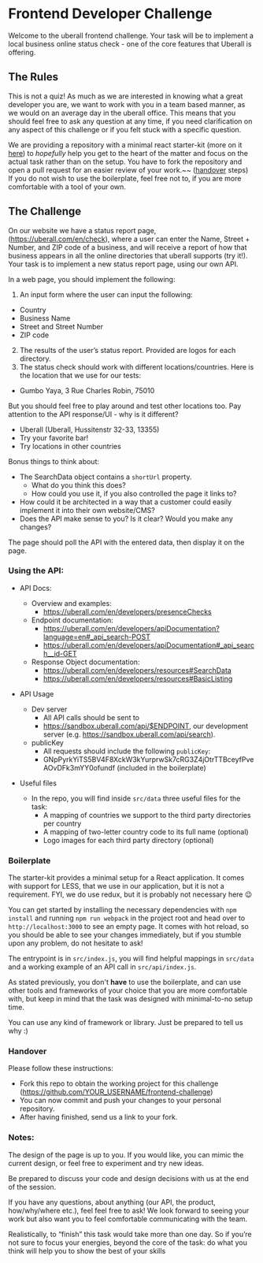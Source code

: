 # Frontend Developer Challenge

Welcome to the uberall frontend challenge. Your task will be to implement a local business online status check - one of the core features that Uberall is offering.

## The Rules

This is not a quiz! As much as we are interested in knowing what a great developer you are, we want to work with you in a team based manner, as we would on an average day in the uberall office. This means that you should feel free to ask any question at any time, if you need clarification on any aspect of this challenge or if you felt stuck with a specific question.

We are providing a repository with a minimal react starter-kit (more on it [here](#boilerplate)) to _hopefully_ help you get to the heart of the matter and focus on the actual task rather than on the setup. You have to fork the repository and open a pull request for an easier review of your work.~~ ([handover](#handover) steps)  
If you do not wish to use the boilerplate, feel free not to, if you are more comfortable with a tool of your own.

## The Challenge

On our website we have a status report page, (https://uberall.com/en/check), where a user can enter the Name, Street + Number, and ZIP code of a business, and will receive a report of how that business appears in all the online directories that uberall supports (try it!). Your task is to implement a new status report page, using our own API.

In a web page, you should implement the following:

1. An input form where the user can input the following:

  - Country
  - Business Name
  - Street and Street Number
  - ZIP code

2. The results of the user’s status report. Provided are logos for each directory.
3. The status check should work with different locations/countries. Here is the location that we use for our tests:

  - Gumbo Yaya, 3 Rue Charles Robin, 75010

But you should feel free to play around and test other locations too. Pay attention to the API response/UI - why is it different?

- Uberall (Uberall, Hussitenstr 32-33, 13355)
- Try your favorite bar!
- Try locations in other countries

Bonus things to think about:

- The SearchData object contains a `shortUrl` property.
  - What do you think this does?
  - How could you use it, if you also controlled the page it links to?
- How could it be architected in a way that a customer could easily implement it into their own website/CMS?
- Does the API make sense to you? Is it clear? Would you make any changes?

The page should poll the API with the entered data, then display it on the page.

### Using the API:

- API Docs:
  - Overview and examples:
    - https://uberall.com/en/developers/presenceChecks
  - Endpoint documentation:
    - https://uberall.com/en/developers/apiDocumentation?language=en#_api_search-POST
    - https://uberall.com/en/developers/apiDocumentation#_api_search__id-GET
  - Response Object documentation:
    - https://uberall.com/en/developers/resources#SearchData
    - https://uberall.com/en/developers/resources#BasicListing
- API Usage
  - Dev server
    - All API calls should be sent to
    - https://sandbox.uberall.com/api/$ENDPOINT, our development server (e.g. https://sandbox.uberall.com/api/search).
  - publicKey
    - All requests should include the following `publicKey`:
    - GNpPyrkYiTS5BV4F8XckW3kYurprwSk7cRG3Z4jOtrTTBceyfPveAOvDFk3mYY0ofundf (included in the boilerplate)

- Useful files
  - In the repo, you will find inside `src/data` three useful files for the task:
    - A mapping of countries we support to the third party directories per country
    - A mapping of two-letter country code to its full name (optional)
    - Logo images for each third party directory (optional)

### Boilerplate

The starter-kit provides a minimal setup for a React application. It comes with support for LESS, that we use in our application, but it is not a requirement. FYI, we do use redux, but it is probably not necessary here 😉

You can get started by installing the necessary dependencies with `npm install` and running `npm run webpack` in the project root and head over to `http://localhost:3000` to see an empty page. It comes with hot reload, so you should be able to see your changes immediately, but if you stumble upon any problem, do not hesitate to ask!

The entrypoint is in `src/index.js`, you will find helpful mappings in `src/data` and a working example of an API call in `src/api/index.js`.

As stated previously, you don't **have** to use the boilerplate, and can use other tools and frameworks of your choice that you are more comfortable with, but keep in mind that the task was designed with minimal-to-no setup time.

You can use any kind of framework or library. Just be prepared to tell us why :)

### Handover

Please follow these instructions:

- Fork this repo to obtain the working project for this challenge (https://github.com/YOUR_USERNAME/frontend-challenge)
- You can now commit and push your changes to your personal repository.
- After having finished, send us a link to your fork.

### Notes:

The design of the page is up to you. If you would like, you can mimic the current design, or feel free to experiment and try new ideas.

Be prepared to discuss your code and design decisions with us at the end of the session.

If you have any questions, about anything (our API, the product, how/why/where etc.), feel feel free to ask! We look forward to seeing your work but also want you to feel comfortable communicating with the team.

Realistically, to “finish” this task would take more than one day. So if you’re not sure to focus your energies, beyond the core of the task: do what you think will help you to show the best of your skills 
